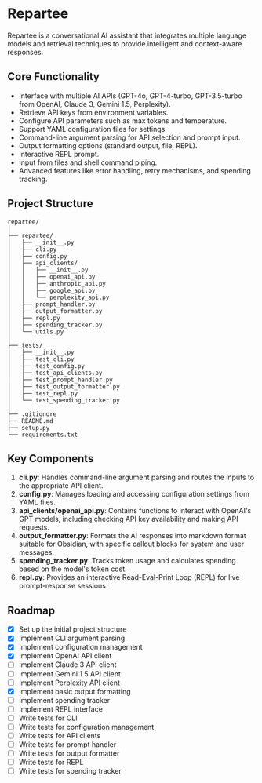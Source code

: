 # Repartee

Repartee is a conversational AI assistant that integrates multiple language models and retrieval techniques to provide intelligent and context-aware responses.

## Core Functionality
- Interface with multiple AI APIs (GPT-4o, GPT-4-turbo, GPT-3.5-turbo from OpenAI, Claude 3, Gemini 1.5, Perplexity).
- Retrieve API keys from environment variables.
- Configure API parameters such as max tokens and temperature.
- Support YAML configuration files for settings.
- Command-line argument parsing for API selection and prompt input.
- Output formatting options (standard output, file, REPL).
- Interactive REPL prompt.
- Input from files and shell command piping.
- Advanced features like error handling, retry mechanisms, and spending tracking.

## Project Structure
```
repartee/
│
├── repartee/
│   ├── __init__.py
│   ├── cli.py
│   ├── config.py
│   ├── api_clients/
│   │   ├── __init__.py
│   │   ├── openai_api.py
│   │   ├── anthropic_api.py
│   │   ├── google_api.py
│   │   └── perplexity_api.py
│   ├── prompt_handler.py
│   ├── output_formatter.py
│   ├── repl.py
│   ├── spending_tracker.py
│   └── utils.py
│
├── tests/
│   ├── __init__.py
│   ├── test_cli.py
│   ├── test_config.py
│   ├── test_api_clients.py
│   ├── test_prompt_handler.py
│   ├── test_output_formatter.py
│   ├── test_repl.py
│   └── test_spending_tracker.py
│
├── .gitignore
├── README.md
├── setup.py
└── requirements.txt
```

## Key Components

1. **cli.py**: Handles command-line argument parsing and routes the inputs to the appropriate API client.
2. **config.py**: Manages loading and accessing configuration settings from YAML files.
3. **api_clients/openai_api.py**: Contains functions to interact with OpenAI's GPT models, including checking API key availability and making API requests.
4. **output_formatter.py**: Formats the AI responses into markdown format suitable for Obsidian, with specific callout blocks for system and user messages.
5. **spending_tracker.py**: Tracks token usage and calculates spending based on the model's token cost.
6. **repl.py**: Provides an interactive Read-Eval-Print Loop (REPL) for live prompt-response sessions.

## Roadmap

- [x] Set up the initial project structure
- [x] Implement CLI argument parsing
- [x] Implement configuration management
- [x] Implement OpenAI API client
- [ ] Implement Claude 3 API client
- [ ] Implement Gemini 1.5 API client
- [ ] Implement Perplexity API client
- [x] Implement basic output formatting
- [ ] Implement spending tracker
- [ ] Implement REPL interface
- [ ] Write tests for CLI
- [ ] Write tests for configuration management
- [ ] Write tests for API clients
- [ ] Write tests for prompt handler
- [ ] Write tests for output formatter
- [ ] Write tests for REPL
- [ ] Write tests for spending tracker
